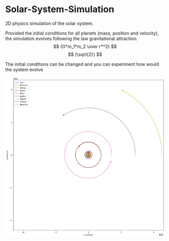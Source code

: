 # Solar-System-Simulation
2D physics simulation of the solar system.

Provided the initial conditions for all planets (mass, position and velocity), the simulation evolves following the law gravitational attraction:
$$ {G*m_1*m_2 \over r**2} $$
$$
{\sqrt{2}}
$$

The initial conditions can be changed and you can experiment how would the system evolve

![alt_text](https://github.com/ygbuil/Solar-System-Simulation/blob/main/simulation_plot.png)
